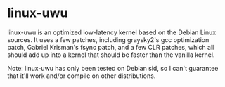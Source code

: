 # linux-uwu

linux-uwu is an optimized low-latency kernel based on the Debian Linux sources. It uses a few patches, including graysky2's gcc optimization patch, Gabriel Krisman's fsync patch, and a few CLR patches, which all should add up into a kernel that should be faster than the vanilla kernel.

Note: linux-uwu has only been tested on Debian sid, so I can't guarantee that it'll work and/or compile on other distributions.
